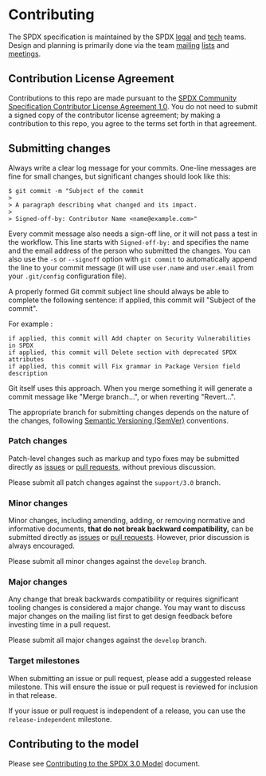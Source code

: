 # Contributing

The SPDX specification is maintained by the SPDX [legal][spdx-legal] and
[tech][spdx-tech] teams.
Design and planning is primarily done via the team [mailing][spdx-legal-list]
[lists][spdx-tech-list] and [meetings][meetings].

## Contribution License Agreement

Contributions to this repo are made pursuant to the
[SPDX Community Specification Contributor License Agreement 1.0][cla]. You do
not need to submit a signed copy of the contributor license agreement; by
making a contribution to this repo, you agree to the terms set forth in that
agreement.

## Submitting changes

Always write a clear log message for your commits. One-line messages are fine
for small changes, but significant changes should look like this:

```shell
$ git commit -m "Subject of the commit
>
> A paragraph describing what changed and its impact.
>
> Signed-off-by: Contributor Name <name@example.com>"
```

Every commit message also needs a sign-off line, or it will not pass a test in
the workflow. This line starts with `Signed-off-by:` and specifies the name and
the email address of the person who submitted the changes. You can also use the
`-s` or `--signoff` option with `git commit` to automatically append the line
to your commit message (it will use `user.name` and `user.email` from your
`.git/config` configuration file).

A properly formed Git commit subject line should always be able to complete the
following sentence: if applied, this commit will "Subject of the commit".

For example :

```text
if applied, this commit will Add chapter on Security Vulnerabilities in SPDX
if applied, this commit will Delete section with deprecated SPDX attributes 
if applied, this commit will Fix grammar in Package Version field description
```

Git itself uses this approach. When you merge something it will generate a
commit message like "Merge branch...", or when reverting "Revert...".

The appropriate branch for submitting changes depends on the nature of the
changes, following [Semantic Versioning (SemVer)][semver] conventions.

### Patch changes

Patch-level changes such as markup and typo fixes may be submitted directly
as [issues][] or [pull requests][pull-requests], without previous discussion.

Please submit all patch changes against the `support/3.0` branch.

### Minor changes

Minor changes, including amending, adding, or removing normative and
informative documents, **that do not break backward compatibility,**
can be submitted directly as [issues][] or [pull requests][pull-requests].
However, prior discussion is always encouraged.

Please submit all minor changes against the `develop` branch.

### Major changes

Any change that break backwards compatibility or requires significant tooling
changes is considered a major change.
You may want to discuss major changes on the mailing list first to get design
feedback before investing time in a pull request.

Please submit all major changes against the `develop` branch.

### Target milestones

When submitting an issue or pull request, please add a suggested release
milestone. This will ensure the issue or pull request is reviewed for inclusion
in that release.

If your issue or pull request is independent of a release, you can use the
`release-independent` milestone.

## Contributing to the model

Please see [Contributing to the SPDX 3.0 Model][model-contrib] document.

[cla]: https://github.com/spdx/governance/blob/main/0._SPDX_Contributor_License_Agreement.md
[issues]: https://github.com/spdx/spdx-spec/issues/
[meetings]: https://github.com/spdx/meetings/
[model-contrib]: https://github.com/spdx/spdx-3-model/blob/develop/Contributing.md
[pull-requests]: https://github.com/spdx/spdx-spec/pulls/
[semver]: https://semver.org/
[spdx-legal]: https://wiki.spdx.org/view/Legal_Team
[spdx-legal-list]: https://lists.spdx.org/mailman/listinfo/spdx-legal
[spdx-tech]: https://wiki.spdx.org/view/Technical_Team
[spdx-tech-list]: https://lists.spdx.org/mailman/listinfo/spdx-tech

